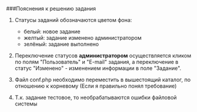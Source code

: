 ###Пояснения к решению задания

1. Статусы заданий обозначаются цветом фона:  
   - белый: новое задание  
   - желтый: задание изменено администратором  
   - зелёный: задание выполнено  
    
2. Переключение статусов **администратором** осуществляется кликом по полям "Пользователь" и "E-mail" задания, 
   а переключение в статус "Изменено" - изменением информации в поле "Задание".
   
3. Файл conf.php необходимо переместить в вышестоящий каталог,
   по отношению к корневому (Если я правильно понял требование)
   
4. Т.к. задание тестовое, то необрабатываются ошибки файловой системы




